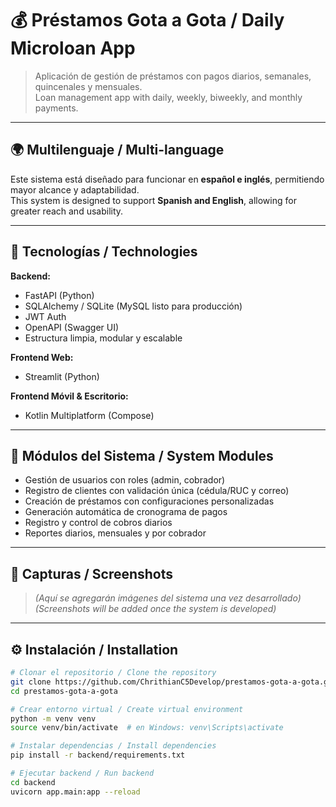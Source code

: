 # 💰 Préstamos Gota a Gota / Daily Microloan App

> Aplicación de gestión de préstamos con pagos diarios, semanales, quincenales y mensuales.  
> Loan management app with daily, weekly, biweekly, and monthly payments.

---

## 🌍 Multilenguaje / Multi-language

Este sistema está diseñado para funcionar en **español e inglés**, permitiendo mayor alcance y adaptabilidad.  
This system is designed to support **Spanish and English**, allowing for greater reach and usability.

---

## 🚀 Tecnologías / Technologies

**Backend:**
- FastAPI (Python)
- SQLAlchemy / SQLite (MySQL listo para producción)
- JWT Auth
- OpenAPI (Swagger UI)
- Estructura limpia, modular y escalable

**Frontend Web:**
- Streamlit (Python)

**Frontend Móvil & Escritorio:**
- Kotlin Multiplatform (Compose)

---

## 📁 Módulos del Sistema / System Modules

- Gestión de usuarios con roles (admin, cobrador)
- Registro de clientes con validación única (cédula/RUC y correo)
- Creación de préstamos con configuraciones personalizadas
- Generación automática de cronograma de pagos
- Registro y control de cobros diarios
- Reportes diarios, mensuales y por cobrador

---

## 📸 Capturas / Screenshots

> *(Aquí se agregarán imágenes del sistema una vez desarrollado)*  
> *(Screenshots will be added once the system is developed)*

---

## ⚙️ Instalación / Installation

```bash
# Clonar el repositorio / Clone the repository
git clone https://github.com/ChrithianC5Develop/prestamos-gota-a-gota.git
cd prestamos-gota-a-gota

# Crear entorno virtual / Create virtual environment
python -m venv venv
source venv/bin/activate  # en Windows: venv\Scripts\activate

# Instalar dependencias / Install dependencies
pip install -r backend/requirements.txt

# Ejecutar backend / Run backend
cd backend
uvicorn app.main:app --reload
